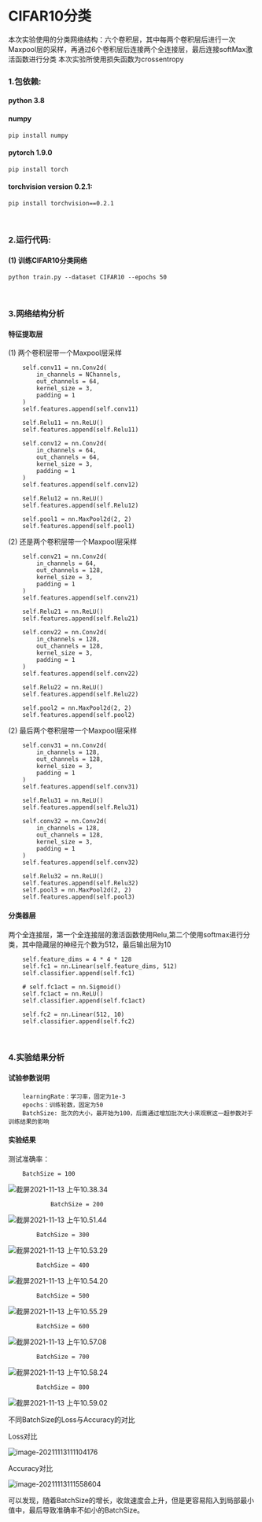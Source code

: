 # CIFAR10分类 

本次实验使用的分类网络结构：六个卷积层，其中每两个卷积层后进行一次Maxpool层的采样，再通过6个卷积层后连接两个全连接层，最后连接softMax激活函数进行分类
本次实验所使用损失函数为crossentropy

### 1.包依赖:
#### python 3.8
#### numpy
    pip install numpy
#### pytorch 1.9.0
    pip install torch
#### torchvision version 0.2.1:
    pip install torchvision==0.2.1

<br/>

### 2.运行代码:
#### (1) 训练CIFAR10分类网络

    python train.py --dataset CIFAR10 --epochs 50
<br/>

### 3.网络结构分析

#### 特征提取层

(1) 两个卷积层带一个Maxpool层采样

        self.conv11 = nn.Conv2d(
            in_channels = NChannels,
            out_channels = 64,
            kernel_size = 3,
            padding = 1
        )
        self.features.append(self.conv11)
    
        self.Relu11 = nn.ReLU()
        self.features.append(self.Relu11)
    
        self.conv12 = nn.Conv2d(
            in_channels = 64,
            out_channels = 64,
            kernel_size = 3,
            padding = 1
        )
        self.features.append(self.conv12)
    
        self.Relu12 = nn.ReLU()
        self.features.append(self.Relu12)
    
        self.pool1 = nn.MaxPool2d(2, 2)
        self.features.append(self.pool1)

(2) 还是两个卷积层带一个Maxpool层采样

        self.conv21 = nn.Conv2d(
            in_channels = 64,
            out_channels = 128,
            kernel_size = 3,
            padding = 1
        )
        self.features.append(self.conv21)
    
        self.Relu21 = nn.ReLU()
        self.features.append(self.Relu21)
    
        self.conv22 = nn.Conv2d(
            in_channels = 128,
            out_channels = 128,
            kernel_size = 3,
            padding = 1
        )
        self.features.append(self.conv22)
    
        self.Relu22 = nn.ReLU()
        self.features.append(self.Relu22)
    
        self.pool2 = nn.MaxPool2d(2, 2)
        self.features.append(self.pool2)
(2) 最后两个卷积层带一个Maxpool层采样

        self.conv31 = nn.Conv2d(
            in_channels = 128,
            out_channels = 128,
            kernel_size = 3,
            padding = 1
        )
        self.features.append(self.conv31)
     
        self.Relu31 = nn.ReLU()
        self.features.append(self.Relu31)
     
        self.conv32 = nn.Conv2d(
            in_channels = 128,
            out_channels = 128,
            kernel_size = 3,
            padding = 1
        )
        self.features.append(self.conv32)
    
        self.Relu32 = nn.ReLU()
        self.features.append(self.Relu32)
        self.pool3 = nn.MaxPool2d(2, 2)
        self.features.append(self.pool3)

#### 分类器层

两个全连接层，第一个全连接层的激活函数使用Relu,第二个使用softmax进行分类，其中隐藏层的神经元个数为512，最后输出层为10

        self.feature_dims = 4 * 4 * 128
        self.fc1 = nn.Linear(self.feature_dims, 512)
        self.classifier.append(self.fc1)
    
        # self.fc1act = nn.Sigmoid()
        self.fc1act = nn.ReLU()
        self.classifier.append(self.fc1act)
    
        self.fc2 = nn.Linear(512, 10)
        self.classifier.append(self.fc2)

<br/>

### 4.实验结果分析

#### 试验参数说明

        learningRate：学习率，固定为1e-3
        epochs：训练轮数，固定为50
        BatchSize: 批次的大小，最开始为100，后面通过增加批次大小来观察这一超参数对于训练结果的影响

#### 实验结果
测试准确率：

        BatchSize = 100

![截屏2021-11-13 上午10.38.34](https://github.com/wljLlla/CIFAR10_Classification/blob/main/image/1.png)

```
    		BatchSize = 200  
```

![截屏2021-11-13 上午10.51.44](https://github.com/wljLlla/CIFAR10_Classification/blob/main/image/2.png)

```
		BatchSize = 300
```

![截屏2021-11-13 上午10.53.29](https://github.com/wljLlla/CIFAR10_Classification/blob/main/image/3.png)

```
		BatchSize = 400
```

![截屏2021-11-13 上午10.54.20](https://github.com/wljLlla/CIFAR10_Classification/blob/main/image/4.png)

```
		BatchSize = 500
```

![截屏2021-11-13 上午10.55.29](https://github.com/wljLlla/CIFAR10_Classification/blob/main/image/5.png)

```
		BatchSize = 600
```

![截屏2021-11-13 上午10.57.08](https://github.com/wljLlla/CIFAR10_Classification/blob/main/image/6.png)

```
		BatchSize = 700
```

![截屏2021-11-13 上午10.58.24](https://github.com/wljLlla/CIFAR10_Classification/blob/main/image/7.png)

```
		BatchSize = 800
```

![截屏2021-11-13 上午10.59.02](https://github.com/wljLlla/CIFAR10_Classification/blob/main/image/8.png)

不同BatchSize的Loss与Accuracy的对比

Loss对比

![image-20211113111104176](https://github.com/wljLlla/CIFAR10_Classification/blob/main/image/Loss.jpg)

Accuracy对比

![image-20211113111558604](https://github.com/wljLlla/CIFAR10_Classification/blob/main/image/Accuracy.jpg)

可以发现，随着BatchSize的增长，收敛速度会上升，但是更容易陷入到局部最小值中，最后导致准确率不如小的BatchSize。
